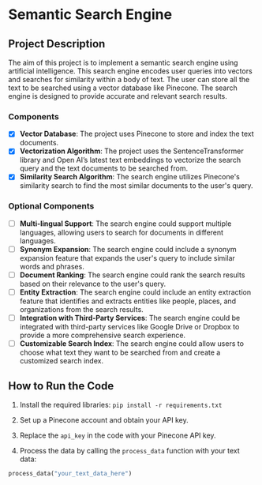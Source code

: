 # Semantic Search Engine

## Project Description

The aim of this project is to implement a semantic search engine using artificial intelligence. This search engine encodes user queries into vectors and searches for similarity within a body of text. The user can store all the text to be searched using a vector database like Pinecone. The search engine is designed to provide accurate and relevant search results.

### Components

- [x] **Vector Database**: The project uses Pinecone to store and index the text documents.
- [x] **Vectorization Algorithm**: The project uses the SentenceTransformer library and Open AI’s latest text embeddings to vectorize the search query and the text documents to be searched from.
- [x] **Similarity Search Algorithm**: The search engine utilizes Pinecone's similarity search to find the most similar documents to the user's query.

### Optional Components

- [ ] **Multi-lingual Support**: The search engine could support multiple languages, allowing users to search for documents in different languages.
- [ ] **Synonym Expansion**: The search engine could include a synonym expansion feature that expands the user's query to include similar words and phrases.
- [ ] **Document Ranking**: The search engine could rank the search results based on their relevance to the user's query.
- [ ] **Entity Extraction**: The search engine could include an entity extraction feature that identifies and extracts entities like people, places, and organizations from the search results.
- [ ] **Integration with Third-Party Services**: The search engine could be integrated with third-party services like Google Drive or Dropbox to provide a more comprehensive search experience.
- [ ] **Customizable Search Index**: The search engine could allow users to choose what text they want to be searched from and create a customized search index.

## How to Run the Code

1. Install the required libraries:
```pip install -r requirements.txt```

2. Set up a Pinecone account and obtain your API key.

3. Replace the `api_key` in the code with your Pinecone API key.

4. Process the data by calling the `process_data` function with your text data:
```python
process_data("your_text_data_here")
